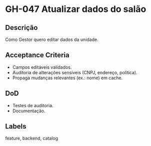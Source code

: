 <!--
ID: GH-047
Epic: Accounts & Entities
Phase: 6
-->

# GH-047 Atualizar dados do salão

## Descrição

Como Gestor quero editar dados da unidade.

## Acceptance Criteria

- Campos editáveis validados.
- Auditoria de alterações sensíveis (CNPJ, endereço, política).
- Propaga mudanças relevantes (ex.: nome) em cache.

## DoD

- Testes de auditoria.
- Documentação.

## Labels

feature, backend, catalog

